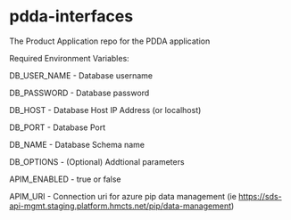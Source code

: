 # pdda-interfaces
The Product Application repo for the PDDA application

Required Environment Variables:

DB_USER_NAME - Database username

DB_PASSWORD - Database password

DB_HOST - Database Host IP Address (or localhost)

DB_PORT - Database Port

DB_NAME - Database Schema name

DB_OPTIONS - (Optional) Addtional parameters

APIM_ENABLED - true or false

APIM_URI - Connection uri for azure pip data management (ie https://sds-api-mgmt.staging.platform.hmcts.net/pip/data-management)